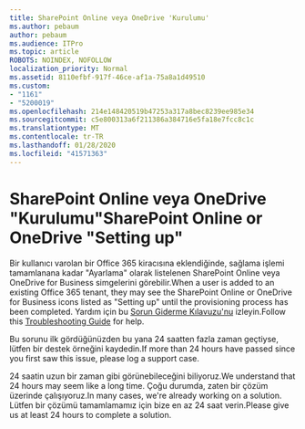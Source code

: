 ```yaml
---
title: SharePoint Online veya OneDrive 'Kurulumu'
ms.author: pebaum
author: pebaum
ms.audience: ITPro
ms.topic: article
ROBOTS: NOINDEX, NOFOLLOW
localization_priority: Normal
ms.assetid: 8110efbf-917f-46ce-af1a-75a8a1d49510
ms.custom:
- "1161"
- "5200019"
ms.openlocfilehash: 214e148420519b47253a317a8bec8239ee985e34
ms.sourcegitcommit: c5e800313a6f211386a384716e5fa18e7fcc8c1c
ms.translationtype: MT
ms.contentlocale: tr-TR
ms.lasthandoff: 01/28/2020
ms.locfileid: "41571363"
---
```

# <a name="sharepoint-online-or-onedrive-setting-up"></a><span data-ttu-id="9731b-102">SharePoint Online veya OneDrive "Kurulumu"</span><span class="sxs-lookup"><span data-stu-id="9731b-102">SharePoint Online or OneDrive "Setting up"</span></span>

<span data-ttu-id="9731b-103">Bir kullanıcı varolan bir Office 365 kiracısına eklendiğinde, sağlama işlemi tamamlanana kadar "Ayarlama" olarak listelenen SharePoint Online veya OneDrive for Business simgelerini görebilir.</span><span class="sxs-lookup"><span data-stu-id="9731b-103">When a user is added to an existing Office 365 tenant, they may see the SharePoint Online or OneDrive for Business icons listed as "Setting up" until the provisioning process has been completed.</span></span>
<span data-ttu-id="9731b-104">Yardım için bu [Sorun Giderme Kılavuzu'nu](https://docs.microsoft.com/sharepoint/support/sites/troubleshooting-guide-for-sites-stopped-at-provisioning) izleyin.</span><span class="sxs-lookup"><span data-stu-id="9731b-104">Follow this [Troubleshooting Guide](https://docs.microsoft.com/sharepoint/support/sites/troubleshooting-guide-for-sites-stopped-at-provisioning) for help.</span></span>

<span data-ttu-id="9731b-105">Bu sorunu ilk gördüğünüzden bu yana 24 saatten fazla zaman geçtiyse, lütfen bir destek örneğini kaydedin.</span><span class="sxs-lookup"><span data-stu-id="9731b-105">If more than 24 hours have passed since you first saw this issue, please log a support case.</span></span>

<span data-ttu-id="9731b-106">24 saatin uzun bir zaman gibi görünebileceğini biliyoruz.</span><span class="sxs-lookup"><span data-stu-id="9731b-106">We understand that 24 hours may seem like a long time.</span></span> <span data-ttu-id="9731b-107">Çoğu durumda, zaten bir çözüm üzerinde çalışıyoruz.</span><span class="sxs-lookup"><span data-stu-id="9731b-107">In many cases, we're already working on a solution.</span></span> <span data-ttu-id="9731b-108">Lütfen bir çözümü tamamlamamız için bize en az 24 saat verin.</span><span class="sxs-lookup"><span data-stu-id="9731b-108">Please give us at least 24 hours to complete a solution.</span></span>